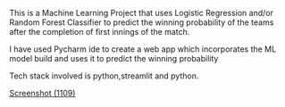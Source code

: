 <p>This is a Machine Learning Project that uses Logistic Regression and/or Random Forest Classifier to predict the winning probability of the teams after the completion of first innings of the match.</p>
<p>I have used Pycharm ide to create a web app which incorporates the ML model build and uses it to predict the winning probability</p>
<p>Tech stack involved is python,streamlit and python.</p>
<!-- <img src="C:\Users\Asus\OneDrive\Pictures\Screenshots\Screenshot (1109).png" alt="This is a screenshort of the web-app i made"/> -->

[Screenshot (1109)](https://github.com/namaymahindru/Match_Winning_Probability_ML_Prediction/assets/155489911/b0ad48be-621f-4b48-82ad-5fcee3a21508)


